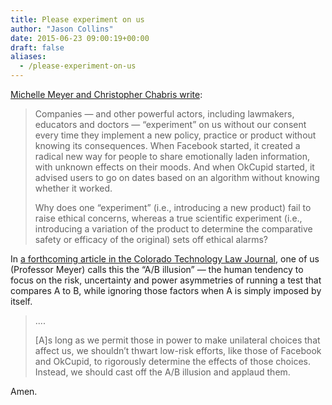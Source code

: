 ```yaml
---
title: Please experiment on us
author: "Jason Collins"
date: 2015-06-23 09:00:19+00:00
draft: false
aliases:
  - /please-experiment-on-us
---
```


[Michelle Meyer and Christopher Chabris write](http://www.nytimes.com/2015/06/21/opinion/sunday/please-corporations-experiment-on-us.html):

>Companies — and other powerful actors, including lawmakers, educators and doctors — “experiment” on us without our consent every time they implement a new policy, practice or product without knowing its consequences. When Facebook started, it created a radical new way for people to share emotionally laden information, with unknown effects on their moods. And when OkCupid started, it advised users to go on dates based on an algorithm without knowing whether it worked.
>
>Why does one “experiment” (i.e., introducing a new product) fail to raise ethical concerns, whereas a true scientific experiment (i.e., introducing a variation of the product to determine the comparative safety or efficacy of the original) sets off ethical alarms?
>
In [a forthcoming article in the Colorado Technology Law Journal](http://papers.ssrn.com/sol3/papers.cfm?abstract_id=2605132), one of us (Professor Meyer) calls this the “A/B illusion” — the human tendency to focus on the risk, uncertainty and power asymmetries of running a test that compares A to B, while ignoring those factors when A is simply imposed by itself.
>
>....
>
>[A]s long as we permit those in power to make unilateral choices that affect us, we shouldn’t thwart low-risk efforts, like those of Facebook and OkCupid, to rigorously determine the effects of those choices. Instead, we should cast off the A/B illusion and applaud them.

Amen.
